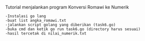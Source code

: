 Tutorial menjalankan program Konversi Romawi ke Numerik

    -Instalasi go lang
    -buat list angka_romawi.txt
    -jalankan script golang yang diberikan (task6.go)
    -buka cmd dan ketik go run task6.go (directory harus sesuai)
    -hasil tercetak di nilai_numerik.txt
